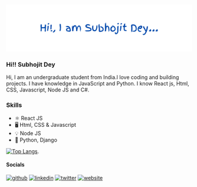 ![](https://github.com/Subhojit-Dey1234/Subhojit-Dey1234/blob/main/Hi!%2C%20I%20am%20Subhojit%20Dey.png)

### Hi!! Subhojit Dey

Hi, I am an undergraduate student from India.I love coding and building projects. I have knowledge in JavaScript and Python. I know React js, Html, CSS, Javascript, Node JS and C#.
### Skills
- ⚛ React JS
- 🖥 Html, CSS & Javascript
- 💡 Node JS
- 🐍 Python, Django

[![Top Langs](https://github-readme-stats.vercel.app/api/top-langs/?username=Subhojit-Dey1234&layout=compact&exclude_repo=github-readme-stats,anuraghazra.github.io)](https://github.com/anuraghazra/github-readme-stats).

#### Socials
[<img src='https://cdn.jsdelivr.net/npm/simple-icons@3.0.1/icons/github.svg' alt='github' height='20'>](https://github.com/Subhojit-Dey1234)    [<img src='https://cdn.jsdelivr.net/npm/simple-icons@3.0.1/icons/linkedin.svg' alt='linkedin' height='20'>](https://www.linkedin.com/in/subhojit-dey-09/)    [<img src='https://cdn.jsdelivr.net/npm/simple-icons@3.0.1/icons/twitter.svg' alt='twitter' height='20'>](https://twitter.com/thesubhojitdey)    [<img src='https://cdn.jsdelivr.net/npm/simple-icons@3.0.1/icons/icloud.svg' alt='website' height='20'>](https://subhojit.co.in)  
